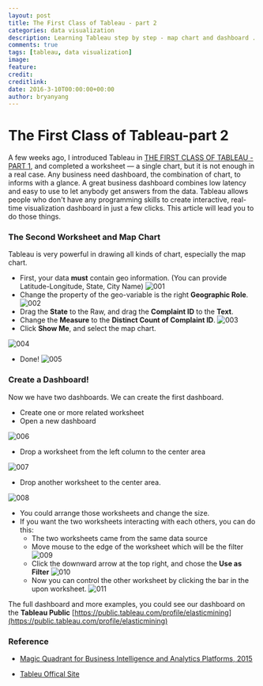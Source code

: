 ```yaml
---
layout: post
title: The First Class of Tableau - part 2
categories: data visualization
description: Learning Tableau step by step - map chart and dashboard .
comments: true
tags: [tableau, data visualization]
image:
feature:
credit:
creditlink:
date: 2016-3-10T00:00:00+00:00
author: bryanyang
---
```

# The First Class of Tableau-part 2

A few weeks ago, I introduced Tableau in [THE FIRST CLASS OF TABLEAU - PART 1](http://www.elasticmining.com/post/2016-01-18/the-fisrt-class-of-tableau-part-1.html), and completed a worksheet — a single chart, but it is not enough in a real case. Any business need dashboard, the combination of chart, to informs with a glance. A great business dashboard combines low latency and easy to use to let anybody get answers from the data. Tableau allows people who don't have any programming skills to create interactive, real-time visualization dashboard in just a few clicks. This article will lead you to do those things.

### The Second Worksheet and Map Chart

Tableau is very powerful in drawing all kinds of chart, especially the map chart.  

* First, your data **must** contain geo information. (You can provide Latitude-Longitude, State, City Name) 
![001](/img/blog/bryan/20160310/001.png)
* Change the property of the geo-variable is the right **Geographic Role**.
![002](/img/blog/bryan/20160310/002.png)
* Drag the **State** to the Raw, and drag the **Complaint ID** to the **Text**.
* Change the **Measure** to the **Distinct Count of Complaint ID**.
![003](/img/blog/bryan/20160310/003.png)
* Click **Show Me**, and select the map chart.

![004](/img/blog/bryan/20160310/004.png)

* Done!
![005](/img/blog/bryan/20160310/005.png)

### Create a Dashboard! 

Now we have two dashboards. We can create the first dashboard.

* Create one or more related worksheet
* Open a new dashboard

![006](/img/blog/bryan/20160310/006.png)

* Drop a worksheet from the left column to the center area

![007](/img/blog/bryan/20160310/007.png)

* Drop another worksheet  to the center area. 

![008](/img/blog/bryan/20160310/008.png)

* You could arrange those worksheets and change the size.
* If you want the two worksheets interacting with each others, you can do this:
    * The two worksheets came from the same data source
    * Move mouse to the edge of the worksheet which will be the filter
![009](/img/blog/bryan/20160310/009.png)
    * Click the downward arrow at the top right, and chose the **Use as Filter**
![010](/img/blog/bryan/20160310/010.png)
    * Now you can control the other worksheet by clicking the bar in the upon worksheet.
![011](/img/blog/bryan/20160310/011.png)

The full dashboard and more examples, you could see our dashboard on the **Tableau Public** [https://public.tableau.com/profile/elasticmining](https://public.tableau.com/profile/elasticmining)

### Reference

* [Magic Quadrant for Business Intelligence and Analytics Platforms, 2015](http://www.gartner.com/technology/reprints.do?id=1-2ACLP1P&ct=150220)

* [Tableu Offical Site](http://www.tableau.com)

